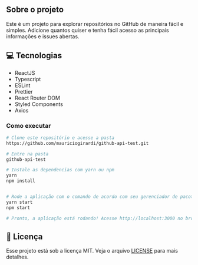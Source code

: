 ## Sobre o projeto

Este é um projeto para explorar repositórios no GitHub de maneira fácil e simples.
Adicione quantos quiser e tenha fácil acesso as principais informações e issues abertas.

## :computer: Tecnologias

* ReactJS
* Typescript
* ESLint
* Prettier
* React Router DOM
* Styled Components
* Axios

### Como executar

```bash
# Clone este repositório e acesse a pasta
https://github.com/mauriciogirardi/github-api-test.git

# Entre na pasta 
github-api-test

# Instale as dependencias com yarn ou npm
yarn
npm install


# Rode a aplicação com o comando de acordo com seu gerenciador de pacotes
yarn start
npm start

# Pronto, a aplicação está rodando! Acesse http://localhost:3000 no browser.
```

## :scroll: Licença

Esse projeto está sob a licença MIT. Veja o arquivo <a href="https://github.com/mauriciogirardi/Github-explore/blob/master/LICENSE">LICENSE</a> para mais detalhes.
